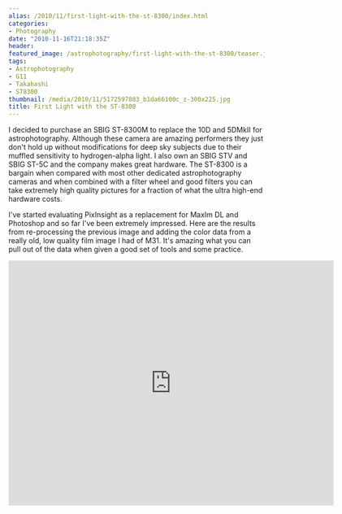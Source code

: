 ```yaml
---
alias: /2010/11/first-light-with-the-st-8300/index.html
categories:
- Photography
date: "2010-11-16T21:18:35Z"
header:
featured_image: /astrophotography/first-light-with-the-st-8300/teaser.jpg
tags:
- Astrophotography
- G11
- Takahashi
- ST8300
thumbnail: /media/2010/11/5172597803_b1da66100c_z-300x225.jpg
title: First Light with the ST-8300
---
```

I decided to purchase an SBIG ST-8300M to replace the 10D and 5DMkII for astrophotography.  Although these camera are amazing performers they just don't hold up without modifications for deep sky subjects due to their muffled sensitivity to hydrogen-alpha light.  I also own an SBIG STV and SBIG ST-5C and the company makes great hardware.  The ST-8300 is a bargain when compared with most other dedicated astrophotography cameras and when combined with a filter wheel and good filters you can take extremely high quality pictures for a fraction of what the ultra high-end hardware costs.

I've started evaluating PixInsight as a replacement for MaxIm DL and Photoshop and so far I've been extremely impressed.  Here are the results from re-processing the previous image and adding the color data from a really old, low quality film image I had of M31.  It's amazing what you can pull out of the data when given a good set of tools and some practice.

<iframe src="https://www.flickr.com/photos/seanhoughton/5172597803/player/" width="640" height="482" frameborder="0" allowfullscreen webkitallowfullscreen mozallowfullscreen oallowfullscreen msallowfullscreen></iframe>
